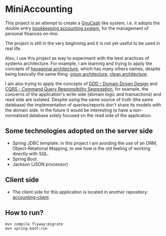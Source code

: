 MiniAccounting
==============

This project is an attempt to create a [GnuCash](https://www.gnucash.org) like system, i.e. it adopts the double entry [bookkeeping accounting system](https://en.wikipedia.org/wiki/Double-entry_bookkeeping_system), for the management of personal finances on-line.

The project is still in the very beginning and it is not yet useful to be used in real life.

Also, I use this project as way to experiment with the best practices of systems architecture. For example, I am learning and trying to apply the concepts of [hexagonal architecture](http://alistair.cockburn.us/Hexagonal+architecture), which has many others names, despite being basically the same thing: [onion architecture](http://jeffreypalermo.com/blog/the-onion-architecture-part-1/), [clean architecture](https://blog.8thlight.com/uncle-bob/2012/08/13/the-clean-architecture.html).

I am also trying to apply the concepts of [DDD - Domain Driven Design](http://dddcommunity.org/learning-ddd/what_is_ddd/) and  [CQRS - Command Query Responsibility Segregation](http://martinfowler.com/bliki/CQRS.html), for example, the concerns of the application's write side (domain logic and transactions) and read side are isolated. Despite using the same source of truth (the same database) the implementation of queries/reports don't share its models with the domain side. In the future it would be interesting to have a non-normalized database solely focused on the read side of the application.

Some technologies adopted on the server side
-----------

- Spring JDBC template: in this project I am avoiding the use of an ORM, Object-Relational Mapping, to see how is the old feeling of working directly with SQL.
- Spring Boot
- Jackson (JSON processor)

Client side
-----------

- The client side for this application is located in another repository: [accounting-client](https://github.com/milanogc/accounting-client).

How to run?
-----------

    mvn compile flyway:migrate
    mvn spring-boot:run
